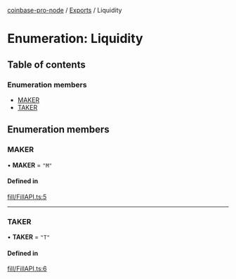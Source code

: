 [coinbase-pro-node](../README.md) / [Exports](../modules.md) / Liquidity

# Enumeration: Liquidity

## Table of contents

### Enumeration members

- [MAKER](Liquidity.md#maker)
- [TAKER](Liquidity.md#taker)

## Enumeration members

### MAKER

• **MAKER** = `"M"`

#### Defined in

[fill/FillAPI.ts:5](https://github.com/bennycode/coinbase-pro-node/blob/7372d05/src/fill/FillAPI.ts#L5)

---

### TAKER

• **TAKER** = `"T"`

#### Defined in

[fill/FillAPI.ts:6](https://github.com/bennycode/coinbase-pro-node/blob/7372d05/src/fill/FillAPI.ts#L6)
